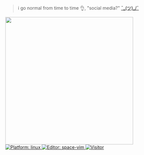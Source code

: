 > i go normal from time to time 👌, "social media?" [¯\_(ツ)_/¯](https://solo.to/bruhtus)

<img width="400" src="https://github-readme-stats.vercel.app/api?username=bruhtus&show_icons=true&hide_border=true&hide_title=true">

<a href="https://manjaro.org/">
<img src="https://img.shields.io/badge/platform-%20linux-blue"
alt="Platform: linux" />
<a/>

<a href="http://vim.liuchengxu.org/">
<img src="https://img.shields.io/badge/%F0%9F%94%A7editor-space~vim-blue" alt="Editor: space-vim">
<a/>

<a href="https://github.com/bruhtus">
<img src="https://visitor-badge.glitch.me/badge?page_id=bruhtus.visitor-badge"
alt="Visitor" />
<a/>
